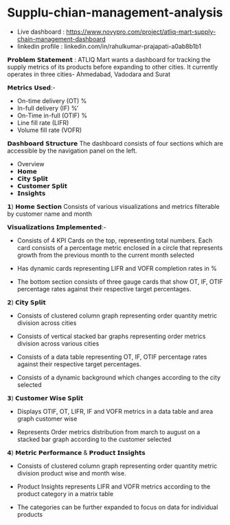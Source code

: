 # Supplu-chian-management-analysis

- Live dashboard : https://www.novypro.com/project/atliq-mart-supply-chain-management-dashboard
- Iinkedin profile : linkedin.com/in/rahulkumar-prajapati-a0ab8b1b1

𝗣𝗿𝗼𝗯𝗹𝗲𝗺 𝗦𝘁𝗮𝘁𝗲𝗺𝗲𝗻𝘁 :
 ATLIQ Mart wants a dashboard for tracking the supply metrics of its products before expanding to other cities. It currently operates in three cities- Ahmedabad, Vadodara and Surat

𝗠𝗲𝘁𝗿𝗶𝗰𝘀 𝗨𝘀𝗲𝗱:-
- On-time delivery (OT) %
- In-full delivery (IF) %’
- On-Time in-full (OTIF) %
- Line fill rate (LIFR)
- Volume fill rate (VOFR)

𝗗𝗮𝘀𝗵𝗯𝗼𝗮𝗿𝗱 𝗦𝘁𝗿𝘂𝗰𝘁𝘂𝗿𝗲
The dashboard consists of four sections which are accessible by the navigation panel on the left.
- Overview
- 𝗛𝗼𝗺𝗲
- 𝗖𝗶𝘁𝘆 𝗦𝗽𝗹𝗶𝘁
- 𝗖𝘂𝘀𝘁𝗼𝗺𝗲𝗿 𝗦𝗽𝗹𝗶𝘁
- 𝗜𝗻𝘀𝗶𝗴𝗵𝘁𝘀

𝟭) 𝗛𝗼𝗺𝗲 𝗦𝗲𝗰𝘁𝗶𝗼𝗻
Consists of various visualizations and metrics filterable by customer name and month

𝗩𝗶𝘀𝘂𝗮𝗹𝗶𝘇𝗮𝘁𝗶𝗼𝗻𝘀 𝗜𝗺𝗽𝗹𝗲𝗺𝗲𝗻𝘁𝗲𝗱:-
- Consists of 4 KPI Cards on the top, representing total numbers. Each card consists of a percentage metric enclosed in a circle that represents growth from the previous month to the current month selected

- Has dynamic cards representing LIFR and VOFR completion rates in %

- The bottom section consists of three gauge cards that show OT, IF, OTIF percentage rates against their respective target percentages.

𝟮) 𝗖𝗶𝘁𝘆 𝗦𝗽𝗹𝗶𝘁
- Consists of clustered column graph representing order quantity metric division across cities

- Consists of vertical stacked bar graphs representing order metrics division across various cities

- Consists of a data table representing OT, IF, OTIF percentage rates against their respective target percentages.

- Consists of a dynamic background which changes according to the city selected

𝟯) 𝗖𝘂𝘀𝘁𝗼𝗺𝗲𝗿 𝗪𝗶𝘀𝗲 𝗦𝗽𝗹𝗶𝘁
- Displays OTIF, OT, LIFR, IF and VOFR metrics in a data table and area graph customer wise

- Represents Order metrics distribution from march to august on a stacked bar graph according to the customer selected

𝟰) 𝗠𝗲𝘁𝗿𝗶𝗰 𝗣𝗲𝗿𝗳𝗼𝗿𝗺𝗮𝗻𝗰𝗲 & 𝗣𝗿𝗼𝗱𝘂𝗰𝘁 𝗜𝗻𝘀𝗶𝗴𝗵𝘁𝘀
- Consists of clustered column graph representing order quantity metric division product wise and month wise.

- Product Insights represents LIFR and VOFR metrics according to the product category in a matrix table
- The categories can be further expanded to focus on data for individual products




